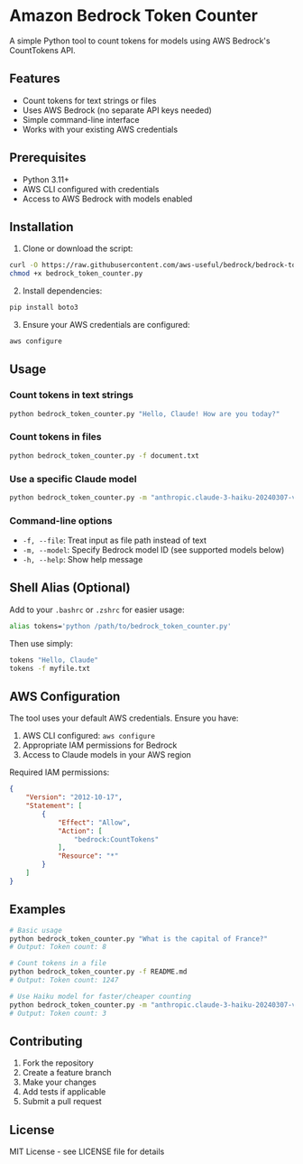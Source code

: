 # Amazon Bedrock Token Counter

A simple Python tool to count tokens for models using AWS Bedrock's CountTokens API.

## Features

- Count tokens for text strings or files
- Uses AWS Bedrock (no separate API keys needed)
- Simple command-line interface
- Works with your existing AWS credentials

## Prerequisites

- Python 3.11+
- AWS CLI configured with credentials
- Access to AWS Bedrock with models enabled

## Installation

1. Clone or download the script:
```bash
curl -O https://raw.githubusercontent.com/aws-useful/bedrock/bedrock-token-counter/main/bedrock_token_counter.py
chmod +x bedrock_token_counter.py
```

2. Install dependencies:
```bash
pip install boto3
```

3. Ensure your AWS credentials are configured:
```bash
aws configure
```

## Usage

### Count tokens in text strings

```bash
python bedrock_token_counter.py "Hello, Claude! How are you today?"
```

### Count tokens in files

```bash
python bedrock_token_counter.py -f document.txt
```

### Use a specific Claude model

```bash
python bedrock_token_counter.py -m "anthropic.claude-3-haiku-20240307-v1:0" "Your text here"
```

### Command-line options

- `-f, --file`: Treat input as file path instead of text
- `-m, --model`: Specify Bedrock model ID (see supported models below)
- `-h, --help`: Show help message

## Shell Alias (Optional)

Add to your `.bashrc` or `.zshrc` for easier usage:

```bash
alias tokens='python /path/to/bedrock_token_counter.py'
```

Then use simply:
```bash
tokens "Hello, Claude"
tokens -f myfile.txt
```

## AWS Configuration

The tool uses your default AWS credentials. Ensure you have:

1. AWS CLI configured: `aws configure`
2. Appropriate IAM permissions for Bedrock
3. Access to Claude models in your AWS region

Required IAM permissions:
```json
{
    "Version": "2012-10-17",
    "Statement": [
        {
            "Effect": "Allow",
            "Action": [
                "bedrock:CountTokens"
            ],
            "Resource": "*"
        }
    ]
}
```

## Examples

```bash
# Basic usage
python bedrock_token_counter.py "What is the capital of France?"
# Output: Token count: 8

# Count tokens in a file
python bedrock_token_counter.py -f README.md
# Output: Token count: 1247

# Use Haiku model for faster/cheaper counting
python bedrock_token_counter.py -m "anthropic.claude-3-haiku-20240307-v1:0" "Short text"
# Output: Token count: 3
```

## Contributing

1. Fork the repository
2. Create a feature branch
3. Make your changes
4. Add tests if applicable
5. Submit a pull request

## License

MIT License - see LICENSE file for details
